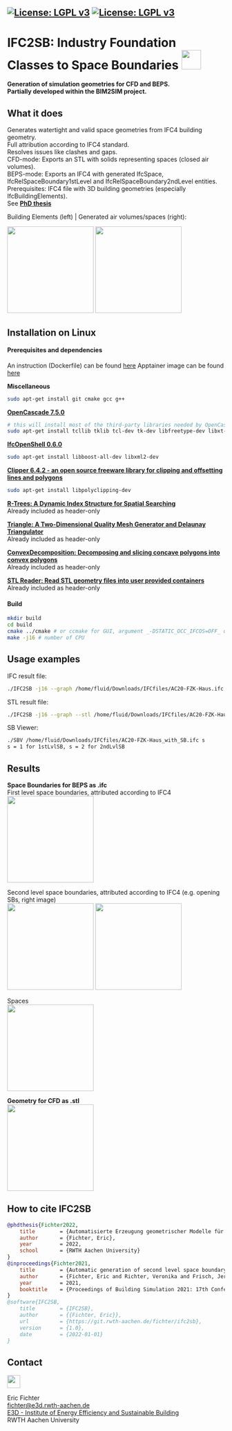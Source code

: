 [![License: LGPL v3](https://img.shields.io/badge/License-LGPL%20v3-blue.svg)](https://www.gnu.org/licenses/lgpl-3.0) 
[![License: LGPL v3](https://img.shields.io/badge/C++-Solutions-blue.svg?style=flat&logo=c%2B%2B)](https://cplusplus.com/) 
-----------

# IFC2SB: Industry Foundation Classes to Space Boundaries <img src="add/logo2.PNG" height="45"> &nbsp; 
**Generation of simulation geometries for CFD and BEPS.**  
**Partially developed within the BIM2SIM project.**

## What it does   
Generates watertight and valid space geometries from IFC4 building geometry.   
Full attribution according to IFC4 standard.   
Resolves issues like clashes and gaps.    
CFD-mode: Exports an STL with solids representing spaces (closed air volumes).  
BEPS-mode: Exports an IFC4 with generated IfcSpace, IfcRelSpaceBoundary1stLevel and IfcRelSpaceBoundary2ndLevel entities.  
Prerequisites: IFC4 file with 3D building geometries (especially IfcBuildingElements).  
See [**PhD thesis**](https://publications.rwth-aachen.de/record/856693)  

Building Elements (left) | Generated air volumes/spaces (right):    
   
<img src="add/building_elements.png" height="200"> <img src="add/udk_result_Snapshot_1656596396.png" height="200">   

## Installation on Linux
####  Prerequisites and dependencies
An instruction (Dockerfile) can be found [here](add/Dockerfile)
Apptainer image can be found [here](add/ifc2sb_latest.sif)

**Miscellaneous**
```bash
sudo apt-get install git cmake gcc g++
```

[**OpenCascade 7.5.0**](https://dev.opencascade.org/release)

```bash
# this will install most of the third-party libraries needed by OpenCascade
sudo apt-get install tcllib tklib tcl-dev tk-dev libfreetype-dev libxt-dev libxmu-dev libxi-dev libgl1-mesa-dev libglu1-mesa-dev libfreeimage-dev libtbb-dev qt5-default libomp-dev
```

[**IfcOpenShell 0.6.0**](https://github.com/IfcOpenShell/IfcOpenShell)

```bash
sudo apt-get install libboost-all-dev libxml2-dev
```

[**Clipper 6.4.2 - an open source freeware library for clipping and offsetting lines and polygons**](http://www.angusj.com/delphi/clipper.php)
```bash
sudo apt-get install libpolyclipping-dev 
```

[**R-Trees: A Dynamic Index Structure for Spatial Searching**](https://github.com/nushoin/RTree)    
Already included as header-only  

[**Triangle: A Two-Dimensional Quality Mesh Generator and Delaunay Triangulator**](https://www.cs.cmu.edu/~quake/triangle.html)  
Already included as header-only  

[**ConvexDecomposition: Decomposing and slicing concave polygons into convex polygons**](https://github.com/mjjq/ConvexDecomposition)  
Already included as header-only  

[**STL Reader: Read STL geometry files into user provided containers**](https://github.com/sreiter/stl_reader)  
Already included as header-only  

####  Build
```bash
mkdir build
cd build
cmake ../cmake # or ccmake for GUI, argument _-DSTATIC_OCC_IFCOS=OFF_ or _ON_ for dynamic or static build (includes OCC and IfcOpenShell), -DCLIPPER_INCLUDE_PATH="/usr/include/polyclipping"
make -j16 # number of CPU
```

## Usage examples
IFC result file:
```bash
./IFC2SB -j16 --graph /home/fluid/Downloads/IFCfiles/AC20-FZK-Haus.ifc 
```

STL result file:
```bash
./IFC2SB -j16 --graph --stl /home/fluid/Downloads/IFCfiles/AC20-FZK-Haus.ifc 
```

SB Viewer:
```bash
./SBV /home/fluid/Downloads/IFCfiles/AC20-FZK-Haus_with_SB.ifc s
s = 1 for 1stLvlSB, s = 2 for 2ndLvlSB
```


## Results
**Space Boundaries for BEPS as .ifc**   
First level space boundaries, attributed according to IFC4   
<img src="add/sb_first_1.png" height="200">

Second level space boundaries, attributed according to IFC4 (e.g. opening SBs, right image)   
<img src="add/sb_second_1.png" height="200"> <img src="add/sb_second_4.png" height="200">

Spaces  
<img src="add/sb_second_2.png" height="200">

**Geometry for CFD as .stl**   
<img src="add/stl_1.png" height="200">

## How to cite IFC2SB
```bibtex
@phdthesis{Fichter2022,
	title        = {Automatisierte Erzeugung geometrischer Modelle für die Gebäudesimulation im Kontext des Building Information Modeling},
	author       = {Fichter, Eric},
	year         = 2022,
	school       = {RWTH Aachen University}
}
@inproceedings{Fichter2021,
	title        = {Automatic generation of second level space boundary geometry from {IFC} models},
	author       = {Fichter, Eric and Richter, Veronika and Frisch, Jerome and {van Treeck}, Christoph},
	year         = 2021,
	booktitle    = {Proceedings of Building Simulation 2021: 17th Conference of IBPSA}
}
@software{IFC2SB,
	title        = {IFC2SB},
	author       = {{Fichter, Eric}},
	url          = {https://git.rwth-aachen.de/fichter/ifc2sb},
	version      = {1.0},
	date         = {2022-01-01}
}
```

## Contact
<img src="add/e3d.jpg" height="30">   

Eric Fichter   
fichter@e3d.rwth-aachen.de  
[E3D - Institute of Energy Efficiency and Sustainable Building  ](https://www.e3d.rwth-aachen.de/cms/~iyld/E3D/?lidx=1)     
RWTH Aachen University
